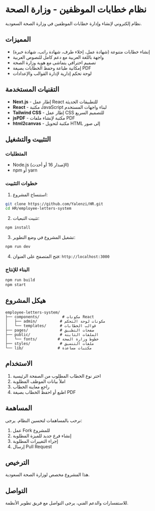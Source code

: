 # نظام خطابات الموظفين - وزارة الصحة

نظام إلكتروني لإنشاء وإدارة خطابات الموظفين في وزارة الصحة السعودية.

## المميزات

- إنشاء خطابات متنوعة (شهادة عمل، إخلاء طرف، شهادة راتب، شهادة خبرة)
- واجهة باللغة العربية مع دعم كامل للنصوص العربية
- تصميم احترافي يتماشى مع هوية وزارة الصحة
- إمكانية طباعة وحفظ الخطابات بصيغة PDF
- لوحة تحكم إدارية لإدارة القوالب والإعدادات

## التقنيات المستخدمة

- **Next.js** - إطار عمل React للتطبيقات الحديثة
- **React** - مكتبة JavaScript لبناء واجهات المستخدم
- **Tailwind CSS** - إطار عمل CSS للتصميم السريع
- **jsPDF** - مكتبة لإنشاء ملفات PDF
- **html2canvas** - مكتبة لتحويل HTML إلى صور

## التثبيت والتشغيل

### المتطلبات
- Node.js (الإصدار 16 أو أحدث)
- npm أو yarn

### خطوات التثبيت

1. استنساخ المشروع:
```bash
git clone https://github.com/Yalenzi/HR.git
cd HR/employee-letters-system
```

2. تثبيت التبعيات:
```bash
npm install
```

3. تشغيل المشروع في وضع التطوير:
```bash
npm run dev
```

4. فتح المتصفح على العنوان: `http://localhost:3000`

### البناء للإنتاج

```bash
npm run build
npm start
```

## هيكل المشروع

```
employee-letters-system/
├── components/          # مكونات React
│   ├── admin/          # مكونات لوحة التحكم
│   └── templates/      # قوالب الخطابات
├── pages/              # صفحات التطبيق
├── public/             # الملفات الثابتة
│   └── fonts/         # خطوط وزارة الصحة
├── styles/             # ملفات التنسيق
└── lib/               # مكتبات مساعدة
```

## الاستخدام

1. اختر نوع الخطاب المطلوب من الصفحة الرئيسية
2. املأ بيانات الموظف المطلوبة
3. راجع معاينة الخطاب
4. اطبع أو احفظ الخطاب بصيغة PDF

## المساهمة

نرحب بالمساهمات لتحسين النظام. يرجى:

1. عمل Fork للمشروع
2. إنشاء فرع جديد للميزة المطلوبة
3. إجراء التغييرات المطلوبة
4. إرسال Pull Request

## الترخيص

هذا المشروع مخصص لوزارة الصحة السعودية.

## التواصل

للاستفسارات والدعم الفني، يرجى التواصل مع فريق تطوير الأنظمة.
